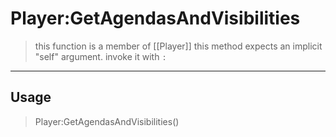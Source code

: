 # Player:GetAgendasAndVisibilities
> this function is a member of [[Player]]
> this method expects an implicit "self" argument. invoke it with `:`
-----
## Usage
> Player:GetAgendasAndVisibilities()
